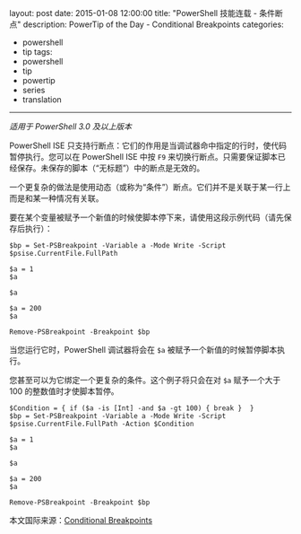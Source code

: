 layout: post
date: 2015-01-08 12:00:00
title: "PowerShell 技能连载 - 条件断点"
description: PowerTip of the Day - Conditional Breakpoints
categories:
- powershell
- tip
tags:
- powershell
- tip
- powertip
- series
- translation
---
_适用于 PowerShell 3.0 及以上版本_

PowerShell ISE 只支持行断点：它们的作用是当调试器命中指定的行时，使代码暂停执行。您可以在 PowerShell ISE 中按 `F9` 来切换行断点。只需要保证脚本已经保存。未保存的脚本（“无标题”）中的断点是无效的。

一个更复杂的做法是使用动态（或称为“条件”）断点。它们并不是关联于某一行上而是和某一种情况有关联。

要在某个变量被赋予一个新值的时候使脚本停下来，请使用这段示例代码（请先保存后执行）：

    $bp = Set-PSBreakpoint -Variable a -Mode Write -Script $psise.CurrentFile.FullPath
    
    $a = 1
    $a
    
    $a
    
    $a = 200
    $a
    
    Remove-PSBreakpoint -Breakpoint $bp

当您运行它时，PowerShell 调试器将会在 `$a` 被赋予一个新值的时候暂停脚本执行。

您甚至可以为它绑定一个更复杂的条件。这个例子将只会在对 `$a` 赋予一个大于 100 的整数值时才使脚本暂停。

    $Condition = { if ($a -is [Int] -and $a -gt 100) { break }  }
    $bp = Set-PSBreakpoint -Variable a -Mode Write -Script $psise.CurrentFile.FullPath -Action $Condition
    
    $a = 1
    $a
    
    $a
    
    $a = 200
    $a
    
    Remove-PSBreakpoint -Breakpoint $bp

<!--more-->
本文国际来源：[Conditional Breakpoints](http://community.idera.com/powershell/powertips/b/tips/posts/conditional-breakpoints)
